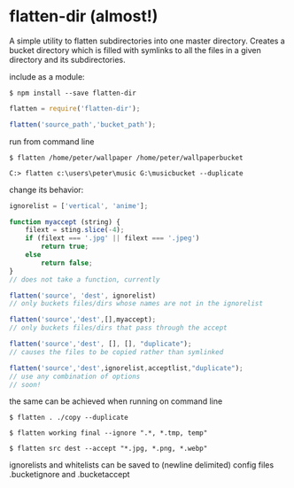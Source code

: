 # flatten-dir (almost!)
A simple utility to flatten subdirectories into one master directory.
Creates a bucket directory which is filled with symlinks to all the files
in a given directory and its subdirectories.

include as a module:
```shell
$ npm install --save flatten-dir
```
```javascript
flatten = require('flatten-dir');

flatten('source_path','bucket_path');
```

run from command line
```shell
$ flatten /home/peter/wallpaper /home/peter/wallpaperbucket

C:> flatten c:\users\peter\music G:\musicbucket --duplicate
```

change its behavior:
```javascript
ignorelist = ['vertical', 'anime'];

function myaccept (string) {
	filext = sting.slice(-4);
	if (filext === '.jpg' || filext === '.jpeg')
		return true;
	else
		return false;
}
// does not take a function, currently

flatten('source', 'dest', ignorelist)
// only buckets files/dirs whose names are not in the ignorelist

flatten('source','dest',[],myaccept);
// only buckets files/dirs that pass through the accept

flatten('source','dest', [], [], "duplicate");
// causes the files to be copied rather than symlinked

flatten('source','dest',ignorelist,acceptlist,"duplicate");
// use any combination of options
// soon!
```

the same can be achieved when running on command line
```shell
$ flatten . ./copy --duplicate

$ flatten working final --ignore ".*, *.tmp, temp"

$ flatten src dest --accept "*.jpg, *.png, *.webp"
```

ignorelists and whitelists can be saved to (newline delimited) config files .bucketignore and .bucketaccept 
